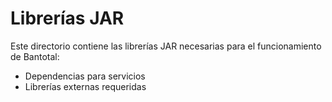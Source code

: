 # Librerías JAR

Este directorio contiene las librerías JAR necesarias para el funcionamiento de Bantotal:
- Dependencias para servicios
- Librerías externas requeridas